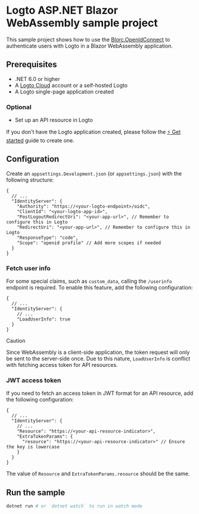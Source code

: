 # Logto ASP.NET Blazor WebAssembly sample project

This sample project shows how to use the [Blorc.OpenIdConnect](https://github.com/WildGums/Blorc.OpenIdConnect) to authenticate users with Logto in a Blazor WebAssembly application.

## Prerequisites

- .NET 6.0 or higher
- A [Logto Cloud](https://logto.io/) account or a self-hosted Logto
- A Logto single-page application created

### Optional

- Set up an API resource in Logto

If you don't have the Logto application created, please follow the [⚡ Get started](https://docs.logto.io/docs/tutorials/get-started/) guide to create one.

## Configuration

Create an `appsettings.Development.json` (or `appsettings.json`) with the following structure:

```jsonc
{
  // ...
  "IdentityServer": {
    "Authority": "https://<your-logto-endpoint>/oidc",
    "ClientId": "<your-logto-app-id>",
    "PostLogoutRedirectUri": "<your-app-url>", // Remember to configure this in Logto
    "RedirectUri": "<your-app-url>", // Remember to configure this in Logto
    "ResponseType": "code",
    "Scope": "openid profile" // Add more scopes if needed
  }
}
```

### Fetch user info

For some special claims, such as `custom_data`, calling the `/userinfo` endpoint is required. To enable this feature, add the following configuration:

```jsonc
{
  // ...
  "IdentityServer": {
    // ...
    "LoadUserInfo": true
  }
}
```

> [!Caution]
> Since WebAssembly is a client-side application, the token request will only be sent to the server-side once. Due to this nature, `LoadUserInfo` is conflict with fetching access token for API resources.

### JWT access token

If you need to fetch an access token in JWT format for an API resource, add the following configuration:

```jsonc
{
  // ...
  "IdentityServer": {
    // ...
    "Resource": "https://<your-api-resource-indicator>",
    "ExtraTokenParams": {
      "resource": "https://<your-api-resource-indicator>" // Ensure the key is lowercase
    }
  }
}
```

The value of `Resource` and `ExtraTokenParams.resource` should be the same.

## Run the sample

```bash
dotnet run # or `dotnet watch` to run in watch mode
```
